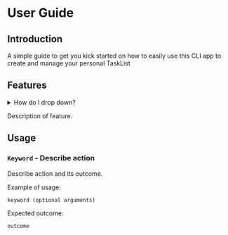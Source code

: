 # User Guide

## Introduction
A simple guide to get you kick started on how to easily use this CLI app to create and manage your personal TaskList
## Features 

<details>
    <summary>
        How do I drop down?
    </summary>
This is how
</details>

Description of feature.

## Usage

### `Keyword` - Describe action

Describe action and its outcome.

Example of usage: 

`keyword (optional arguments)`

Expected outcome:

`outcome`
